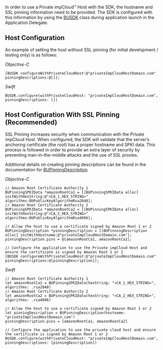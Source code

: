 In order to use a Private impCloud™ Host with the SDK, the hostname and SSL pinning information need to be provided. The SDK is configured with this information by using the [BUSDK](BUSDK) class during application launch in the Application Delegate.

## Host Configuration ##

An example of setting the host without SSL pinning (for initial development / testing only) is as follows:

_Objective-C_

```
[BUSDK configureWithPrivateCloudHost:@"privateImpCloudHostDomain.com" pinningDescriptions:@[]];
```

_Swift_

```
BUSDK.configure(withPrivateCloudHost: "privateImpCloudHostDomain.com", pinningDescriptions: [])
```


## Host Configuration With SSL Pinning (Recommended) ##

SSL Pinning increases security when communication with the Private impCloud Host. When configured, the SDK will validate that the server’s anchoring certificate (the root) has a proper hostname and SPKI data. This process is followed in order to provide an extra layer of security by preventing man-in-the-middle attacks and the use of SSL proxies.

Additional details on creating pinning descriptions can be found in the documentation for [BUPinningDescription](BUPinningDescription).

_Objective-C_

```
// Amazon Root Certificate Authority 1
BUPinningSPKIData *amazonRootCa1 = [[BUPinningSPKIData alloc] initWithHexString:@"<CA_1_HEX_STRING>" algorithms:BUPublicKeyAlgorithmRsa2048];
// Amazon Root Certificate Authority 2
BUPinningSPKIData *amazonRootCa2 = [[BUPinningSPKIData alloc] initWithHexString:@"<CA_2_HEX_STRING>" algorithms:BUPublicKeyAlgorithmRsa4096];

// Allow the host to use a certificate signed by Amazon Root 1 or 2
BUPinningDescription *pinningDescription = [[BUPinningDescription alloc] initWithHostname:@"privateImpCloudHostDomain.com"];
pinningDescription.pins = @[amazonRootCa1, amazonRootCa2];

// Configure the application to use the Private impCloud Host and ensure the certificate is signed by Amazon Root 1 or 2
[BUSDK configureWithPrivateCloudHost:@"privateImpCloudHostDomain.com" pinningDescriptions:@[pinningDescription]];
```

_Swift_

```
// Amazon Root Certificate Authority 1
let amazonRootCa1 = BUPinningSPKIData(hexString: "<CA_1_HEX_STRING>", algorithms: .rsa2048)
// Amazon Root Certificate Authority 2
let amazonRootCa2 = BUPinningSPKIData(hexString: "<CA_2_HEX_STRING>", algorithms: .rsa4096)

// Allow the host to use a certificate signed by Amazon Root 1 or 2
let pinningDescription = BUPinningDescription(hostname: "privateImpCloudHostDomain.com")
pinningDescription.pins = [amazonRootCa1, amazonRootCa2]

// Configure the application to use the private cloud host and ensure the certificate is signed by Amazon Root 1 or 2
BUSDK.configure(withPrivateCloudHost: "privateImpCloudHostDomain.com", pinningDescriptions: [pinningDescription])
```
